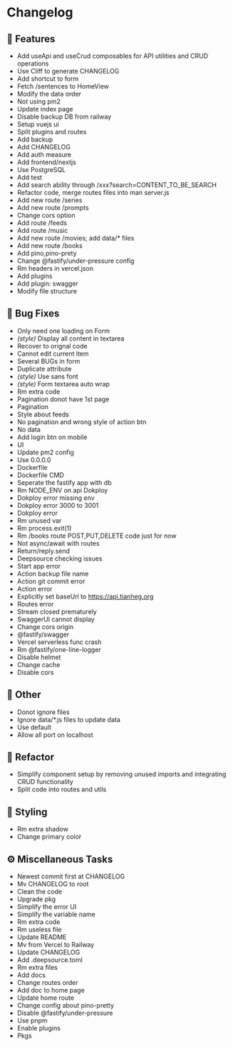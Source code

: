 # Changelog

## 🚀 Features

- Add useApi and useCrud composables for API utilities and CRUD operations
- Use Cliff to generate CHANGELOG
- Add shortcut to form
- Fetch /sentences to HomeView
- Modify the data order
- Not using pm2
- Update index page
- Disable backup DB from railway
- Setup vuejs ui
- Split plugins and routes
- Add backup
- Add CHANGELOG
- Add auth measure
- Add frontend/nextjs
- Use PostgreSQL
- Add test
- Add search ability through /xxx?search=CONTENT_TO_BE_SEARCH
- Refactor code, merge routes files into man server.js
- Add new route /series
- Add new route /prompts
- Change cors option
- Add route /feeds
- Add route /music
- Add new route /movies; add data/* files
- Add new route /books
- Add pino,pino-prety
- Change @fastify/under-pressure config
- Rm headers in vercel.json
- Add plugins
- Add plugin: swagger
- Modify file structure

## 🐛 Bug Fixes

- Only need one loading on Form
- *(style)* Display all content in textarea
- Recover to orignal code
- Cannot edit current item
- Several BUGs in form
- Duplicate attribute
- *(style)* Use sans font
- *(style)* Form textarea auto wrap
- Rm extra code
- Pagination donot have 1st page
- Pagination
- Style about feeds
- No pagination and wrong style of action btn
- No data
- Add login btn on mobile
- UI
- Update pm2 config
- Use 0.0.0.0
- Dockerfile
- Dockerfile CMD
- Seperate the fastify app with db
- Rm NODE_ENV on api Dokploy
- Dokploy error missing env
- Dokploy error 3000 to 3001
- Dokploy error
- Rm unused var
- Rm process.exit(1)
- Rm /books route POST,PUT,DELETE code just for now
- Not async/await with routes
- Return/reply.send
- Deepsource checking issues
- Start app error
- Action backup file name
- Action git commit error
- Action error
- Explicitly set baseUrl to https://api.tianheg.org
- Routes error
- Stream closed prematurely
- SwaggerUI cannot display
- Change cors origin
- @fastify/swagger
- Vercel serverless func crash
- Rm @fastify/one-line-logger
- Disable helmet
- Change cache
- Disable cors

## 💼 Other

- Donot ignore files
- Ignore data/*.js files to update data
- Use default
- Allow all port on localhost

## 🚜 Refactor

- Simplify component setup by removing unused imports and integrating CRUD functionality
- Split code into routes and utils

## 🎨 Styling

- Rm extra shadow
- Change primary color

## ⚙️ Miscellaneous Tasks

- Newest commit first at CHANGELOG
- Mv CHANGELOG to root
- Clean the code
- Upgrade pkg
- Simplify the error UI
- Simplify the variable name
- Rm extra code
- Rm useless file
- Update README
- Mv from Vercel to Railway
- Update CHANGELOG
- Add .deepsource.toml
- Rm extra files
- Add docs
- Change routes order
- Add doc to home page
- Update home route
- Change config about pino-pretty
- Disable @fastify/under-pressure
- Use pnpm
- Enable plugins
- Pkgs

<!-- generated by git-cliff -->
